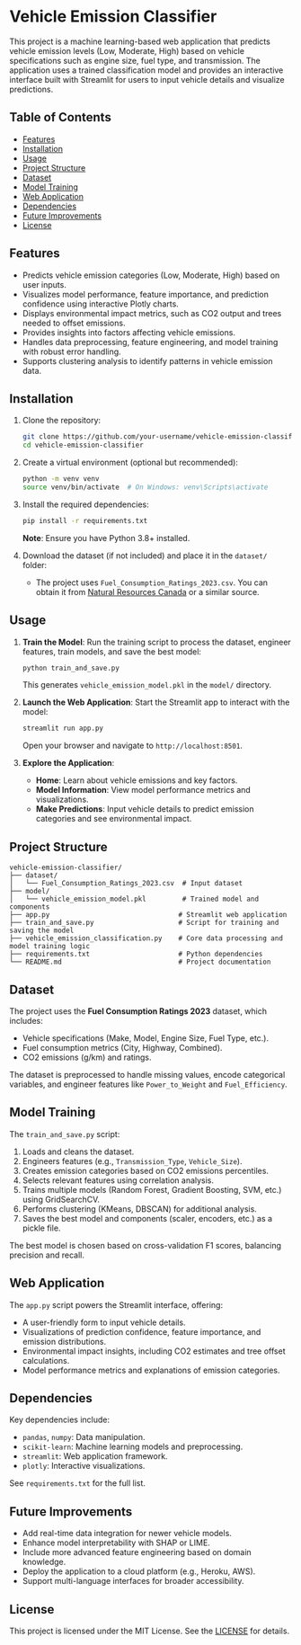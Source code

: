 # Vehicle Emission Classifier

This project is a machine learning-based web application that predicts vehicle emission levels (Low, Moderate, High) based on vehicle specifications such as engine size, fuel type, and transmission. The application uses a trained classification model and provides an interactive interface built with Streamlit for users to input vehicle details and visualize predictions.

## Table of Contents

- [Features](#features)
- [Installation](#installation)
- [Usage](#usage)
- [Project Structure](#project-structure)
- [Dataset](#dataset)
- [Model Training](#model-training)
- [Web Application](#web-application)
- [Dependencies](#dependencies)
- [Future Improvements](#future-improvements)
- [License](#license)

## Features

- Predicts vehicle emission categories (Low, Moderate, High) based on user inputs.
- Visualizes model performance, feature importance, and prediction confidence using interactive Plotly charts.
- Displays environmental impact metrics, such as CO2 output and trees needed to offset emissions.
- Provides insights into factors affecting vehicle emissions.
- Handles data preprocessing, feature engineering, and model training with robust error handling.
- Supports clustering analysis to identify patterns in vehicle emission data.

## Installation

1. Clone the repository:

   ```bash
   git clone https://github.com/your-username/vehicle-emission-classifier.git
   cd vehicle-emission-classifier
   ```

2. Create a virtual environment (optional but recommended):

   ```bash
   python -m venv venv
   source venv/bin/activate  # On Windows: venv\Scripts\activate
   ```

3. Install the required dependencies:

   ```bash
   pip install -r requirements.txt
   ```

   **Note**: Ensure you have Python 3.8+ installed.

4. Download the dataset (if not included) and place it in the `dataset/` folder:
   - The project uses `Fuel_Consumption_Ratings_2023.csv`. You can obtain it from [Natural Resources Canada](https://open.canada.ca/data/en/dataset/9f73928c-0e15-48ae-8433-c29025e99602) or a similar source.

## Usage

1. **Train the Model**:
   Run the training script to process the dataset, engineer features, train models, and save the best model:

   ```bash
   python train_and_save.py
   ```

   This generates `vehicle_emission_model.pkl` in the `model/` directory.

2. **Launch the Web Application**:
   Start the Streamlit app to interact with the model:

   ```bash
   streamlit run app.py
   ```

   Open your browser and navigate to `http://localhost:8501`.

3. **Explore the Application**:
   - **Home**: Learn about vehicle emissions and key factors.
   - **Model Information**: View model performance metrics and visualizations.
   - **Make Predictions**: Input vehicle details to predict emission categories and see environmental impact.

## Project Structure

```
vehicle-emission-classifier/
├── dataset/
│   └── Fuel_Consumption_Ratings_2023.csv  # Input dataset
├── model/
│   └── vehicle_emission_model.pkl         # Trained model and components
├── app.py                                # Streamlit web application
├── train_and_save.py                     # Script for training and saving the model
├── vehicle_emission_classification.py    # Core data processing and model training logic
├── requirements.txt                      # Python dependencies
└── README.md                             # Project documentation
```

## Dataset

The project uses the **Fuel Consumption Ratings 2023** dataset, which includes:

- Vehicle specifications (Make, Model, Engine Size, Fuel Type, etc.).
- Fuel consumption metrics (City, Highway, Combined).
- CO2 emissions (g/km) and ratings.

The dataset is preprocessed to handle missing values, encode categorical variables, and engineer features like `Power_to_Weight` and `Fuel_Efficiency`.

## Model Training

The `train_and_save.py` script:

1. Loads and cleans the dataset.
2. Engineers features (e.g., `Transmission_Type`, `Vehicle_Size`).
3. Creates emission categories based on CO2 emissions percentiles.
4. Selects relevant features using correlation analysis.
5. Trains multiple models (Random Forest, Gradient Boosting, SVM, etc.) using GridSearchCV.
6. Performs clustering (KMeans, DBSCAN) for additional analysis.
7. Saves the best model and components (scaler, encoders, etc.) as a pickle file.

The best model is chosen based on cross-validation F1 scores, balancing precision and recall.

## Web Application

The `app.py` script powers the Streamlit interface, offering:

- A user-friendly form to input vehicle details.
- Visualizations of prediction confidence, feature importance, and emission distributions.
- Environmental impact insights, including CO2 estimates and tree offset calculations.
- Model performance metrics and explanations of emission categories.

## Dependencies

Key dependencies include:

- `pandas`, `numpy`: Data manipulation.
- `scikit-learn`: Machine learning models and preprocessing.
- `streamlit`: Web application framework.
- `plotly`: Interactive visualizations.

See `requirements.txt` for the full list.

## Future Improvements

- Add real-time data integration for newer vehicle models.
- Enhance model interpretability with SHAP or LIME.
- Include more advanced feature engineering based on domain knowledge.
- Deploy the application to a cloud platform (e.g., Heroku, AWS).
- Support multi-language interfaces for broader accessibility.

## License

This project is licensed under the MIT License. See the [LICENSE](https://opensource.org/license/mit) for details.
